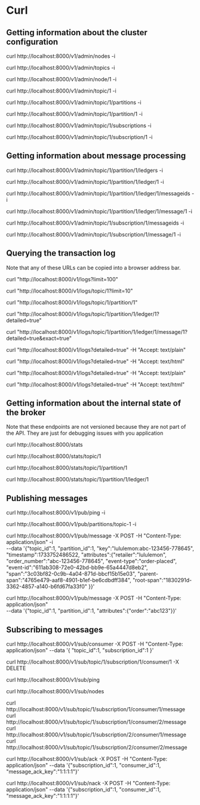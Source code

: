 # Curl

## Getting information about the cluster configuration

curl http://localhost:8000/v1/admin/nodes -i

curl http://localhost:8000/v1/admin/topics -i

curl http://localhost:8000/v1/admin/node/1 -i

curl http://localhost:8000/v1/admin/topic/1 -i

curl http://localhost:8000/v1/admin/topic/1/partitions -i

curl http://localhost:8000/v1/admin/topic/1/partition/1 -i

curl http://localhost:8000/v1/admin/topic/1/subscriptions -i

curl http://localhost:8000/v1/admin/topic/1/subscription/1 -i

## Getting information about message processing

curl http://localhost:8000/v1/admin/topic/1/partition/1/ledgers -i

curl http://localhost:8000/v1/admin/topic/1/partition/1/ledger/1 -i

curl http://localhost:8000/v1/admin/topic/1/partition/1/ledger/1/messageids -i

curl http://localhost:8000/v1/admin/topic/1/partition/1/ledger/1/message/1 -i

curl http://localhost:8000/v1/admin/topic/1/subscription/1/messageids -i

curl http://localhost:8000/v1/admin/topic/1/subscription/1/message/1 -i

## Querying the transaction log

Note that any of these URLs can be copied into a browser address bar.

curl "http://localhost:8000/v1/logs?limit=100"

curl "http://localhost:8000/v1/logs/topic/1?limit=10"

curl "http://localhost:8000/v1/logs/topic/1/partition/1"

curl "http://localhost:8000/v1/logs/topic/1/partition/1/ledger/1?detailed=true"

curl "http://localhost:8000/v1/logs/topic/1/partition/1/ledger/1/message/1?detailed=true&exact=true"

curl "http://localhost:8000/v1/logs?detailed=true" -H "Accept: text/plain"

curl "http://localhost:8000/v1/logs?detailed=true" -H "Accept: text/html"

curl "http://localhost:8000/v1/logs?detailed=true" -H "Accept: text/plain"

curl "http://localhost:8000/v1/logs?detailed=true" -H "Accept: text/html"

## Getting information about the internal state of the broker

Note that these endpoints are not versioned because they are not part of the API. They are
just for debugging issues with you application

curl http://localhost:8000/stats

curl http://localhost:8000/stats/topic/1

curl http://localhost:8000/stats/topic/1/partition/1

curl http://localhost:8000/stats/topic/1/partition/1/ledger/1

## Publishing messages

curl http://localhost:8000/v1/pub/ping -i

curl http://localhost:8000/v1/pub/partitions/topic-1 -i

curl http://localhost:8000/v1/pub/message -X POST -H "Content-Type: application/json" -i \
  --data '{"topic_id":1, "partition_id":1, "key":"lululemon:abc-123456-778645", "timestamp":1733752486522, "attributes":{"retailer":"lululemon", "order_number":"abc-123456-778645", "event-type":"order-placed", "event-id":"611ab308-72e0-42bd-bb9e-65a4447d8eb2", "span":"3c03bf82-0c9b-4a04-871d-bbcf15b15e03", "parent-span":"4765e479-aaf8-4901-b1ef-be6cdbdff384", "root-span":"1830291d-3362-4857-a140-b6fd67fa33f0" }}'

curl http://localhost:8000/v1/pub/message -X POST -H "Content-Type: application/json" \
  --data '{"topic_id":1, "partition_id":1, "attributes":{"order":"abc123"}}'

## Subscribing to messages

curl http://localhost:8000/v1/sub/consumer -X POST -H "Content-Type: application/json" --data '{ "topic_id":1, "subscription_id":1 }'

curl http://localhost:8000/v1/sub/topic/1/subscription/1/consumer/1 -X DELETE

curl http://localhost:8000/v1/sub/ping

curl http://localhost:8000/v1/sub/nodes

curl http://localhost:8000/v1/sub/topic/1/subscription/1/consumer/1/message
curl http://localhost:8000/v1/sub/topic/1/subscription/1/consumer/2/message
curl http://localhost:8000/v1/sub/topic/1/subscription/2/consumer/1/message
curl http://localhost:8000/v1/sub/topic/1/subscription/2/consumer/2/message

curl http://localhost:8000/v1/sub/ack -X POST -H "Content-Type: application/json" --data '{"subscription_id":1, "consumer_id":1, "message_ack_key":"1:1:1:1"}'

curl http://localhost:8000/v1/sub/nack -X POST -H "Content-Type: application/json" --data '{"subscription_id":1, "consumer_id":1, "message_ack_key":"1:1:1:1"}'
